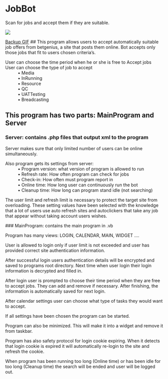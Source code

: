 # JobBot
Scan for jobs and accept them if they are suitable.

<p align="left">
  <img src="http://ouroborosrg.16mb.com/RG_GIF.gif" width="auto"/>
</p>
<a href="http://ouroborosrg.16mb.com/RG_GIF.gif">Backup GIF</a>
## This program allows users to accept automatically suitable job offers from betgenius, a site that posts them online. Bot accepts only those jobs that fit to users chosen criteria’s. 

<dl>
  <dt>User can choose the time period when he or she is free to Accept jobs</dt>
  <dt>User can choose the type of job to accept </dt>
  <dd>•	Media</dd>
  <dd>•	InRunning</dd>
  <dd>•	Resource</dd>
  <dd>•	QC</dd>
  <dd>•	UATTesting</dd>
  <dd>•	Breadcasting</dd>
</dl>

## This program has two parts: MainProgram and Server
### Server: contains .php files that output xml to the program
<p>Server makes sure that only limited number of users can be online simultaneously. </p>
<dl>
  <dt>Also program gets its settings from server:</dt>
  <dd>•	Program version: what version of program is allowed to run</dd>
  <dd>•	Refresh rate: How often program can check for jobs</dd>
  <dd>•	Check-in: How often must program report in</dd>
  <dd>•	Online time: How long user can continuously run the bot</dd>
  <dd>•	Cleanup time: How long can program stand idle (not searching) </dd>
</dl>
<p>The user limit and refresh limit is necessary to protect the target site from overloading. These setting values have been selected with the knowledge that a lot of users use auto refresh sites and autoclickers that take any job that appear without taking account users wishes.</p>
### MainProgram: contains the main program in .vb
<p>Program has many views: LOGIN, CALENDAR, MAIN, WIDGET ….</p>
<p>User is allowed to login only if user limit is not exceeded and user has provided correct site authentication information. </p>
<p>After successful login users authentication details will be encrypted and saved to programs root directory.  Next time when user login their login information is decrypted and filled in.</p>
<p>After login user is prompted to choose their time period when they are free to accept jobs. They can add and remove if necessary. After finishing, the information is automatically saved for next login.</p>
<p>After calendar settings user can choose what type of tasks they would want to accept. </p>
<p>If all settings have been chosen the program can be started. </p>
<p>Program can also be minimized. This will make it into a widget and remove it from taskbar.</p>
<p>Program has also safety protocol for login cookie expiring. When it detects that login cookie is expired it will automatically re-login to the site and refresh the cookie.</p>
<p>When program has been running too long (Online time) or has been idle for too long (Cleanup time) the search will be ended and user will be logged out.</p>
